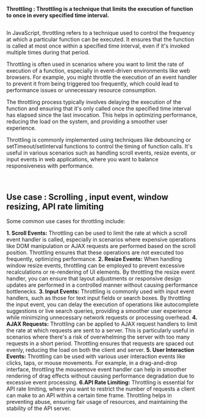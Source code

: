 **Throttling : Throttling is a technique that limits the execution of function to once in every specified time interval.**

## 

In JavaScript, throttling refers to a technique used to control the frequency at which a particular function can be executed. It ensures that the function is called at most once within a specified time interval, even if it's invoked multiple times during that period.

Throttling is often used in scenarios where you want to limit the rate of execution of a function, especially in event-driven environments like web browsers. For example, you might throttle the execution of an event handler to prevent it from being triggered too frequently, which could lead to performance issues or unnecessary resource consumption.

The throttling process typically involves delaying the execution of the function and ensuring that it's only called once the specified time interval has elapsed since the last invocation. This helps in optimizing performance, reducing the load on the system, and providing a smoother user experience.

Throttling is commonly implemented using techniques like debouncing or setTimeout/setInterval functions to control the timing of function calls. It's useful in various scenarios such as handling scroll events, resize events, or input events in web applications, where you want to balance responsiveness with performance.

<br/>

## Use case : Scrolling , input event, window resizing, API rate limiting 

Some common use cases for throttling include:

**1. Scroll Events:** Throttling can be used to limit the rate at which a scroll event handler is called, especially in scenarios where expensive operations like DOM manipulation or AJAX requests are performed based on the scroll position. Throttling ensures that these operations are not executed too frequently, optimizing performance.
**2. Resize Events:** When handling window resize events, throttling can be employed to prevent excessive recalculations or re-rendering of UI elements. By throttling the resize event handler, you can ensure that layout adjustments or responsive design updates are performed in a controlled manner without causing performance bottlenecks.
**3. Input Events:** Throttling is commonly used with input event handlers, such as those for text input fields or search boxes. By throttling the input event, you can delay the execution of operations like autocomplete suggestions or live search queries, providing a smoother user experience while minimizing unnecessary network requests or processing overhead.
**4. AJAX Requests:** Throttling can be applied to AJAX request handlers to limit the rate at which requests are sent to a server. This is particularly useful in scenarios where there's a risk of overwhelming the server with too many requests in a short period. Throttling ensures that requests are spaced out evenly, reducing the load on both the client and server.
**5. User Interaction Events:** Throttling can be used with various user interaction events like clicks, taps, or mouse movements. For example, in a drag-and-drop interface, throttling the mousemove event handler can help in smoother rendering of drag effects without causing performance degradation due to excessive event processing.
**6.API Rate Limiting:** Throttling is essential for API rate limiting, where you want to restrict the number of requests a client can make to an API within a certain time frame. Throttling helps in preventing abuse, ensuring fair usage of resources, and maintaining the stability of the API server.